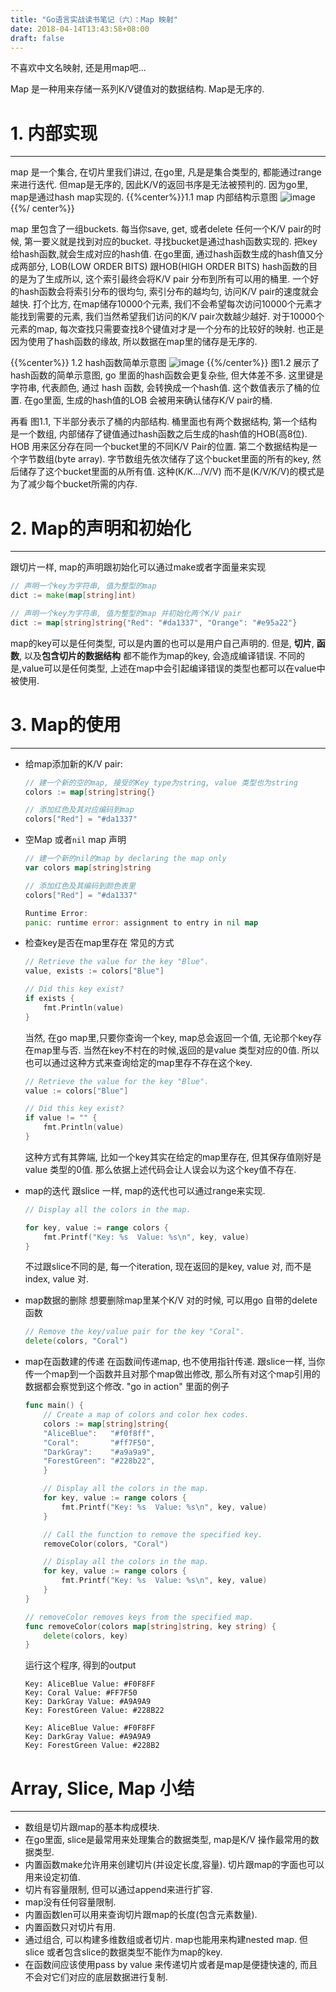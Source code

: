 ```yaml
---
title: "Go语言实战读书笔记（六）：Map 映射"
date: 2018-04-14T13:43:58+08:00
draft: false
---
```


不喜欢中文名映射, 还是用map吧...

Map 是一种用来存储一系列K/V键值对的数据结构. Map是无序的.

# 1. 内部实现

---

map 是一个集合, 在切片里我们讲过, 在go里, 凡是是集合类型的, 都能通过range 来进行迭代.
但map是无序的, 因此K/V的返回书序是无法被预判的. 因为go里, map是通过hash map实现的.
{{%center%}}1.1 map 内部结构示意图
![image](https://user-images.githubusercontent.com/1768412/38764958-b1c8a2a0-3feb-11e8-827c-1bb159ef2982.png)
{{%/ center%}}

map 里包含了一组buckets. 每当你save, get, 或者delete 任何一个K/V pair的时候, 第一要义就是找到对应的bucket.
寻找bucket是通过hash函数实现的. 把key给hash函数,就会生成对应的hash值. 在go里面, 通过hash函数生成的hash值又分成两部分, LOB(LOW ORDER BITS) 跟HOB(HIGH ORDER BITS)
hash函数的目的是为了生成所以, 这个索引最终会将K/V pair 分布到所有可以用的桶里. 一个好的hash函数会将索引分布的很均匀, 索引分布的越均匀, 访问K/V pair的速度就会越快. 打个比方, 在map储存10000个元素, 我们不会希望每次访问10000个元素才能找到需要的元素, 我们当然希望我们访问的K/V pair次数越少越好. 对于10000个元素的map, 每次查找只需要查找8个键值对才是一个分布的比较好的映射. 也正是因为使用了hash函数的缘故, 所以数据在map里的储存是无序的.

{{%center%}} 1.2 hash函数简单示意图
![image](https://user-images.githubusercontent.com/1768412/38764958-b1c8a2a0-3feb-11e8-827c-1bb159ef2982.png)
{{%/center%}}
图1.2 展示了hash函数的简单示意图, go 里面的hash函数会更复杂些, 但大体差不多. 这里键是字符串, 代表颜色, 通过 hash 函数, 会转换成一个hash值. 这个数值表示了桶的位置. 在go里面, 生成的hash值的LOB 会被用来确认储存K/V pair的桶.

再看 图1.1, 下半部分表示了桶的内部结构. 桶里面也有两个数据结构, 第一个结构是一个数组, 内部储存了键值通过hash函数之后生成的hash值的HOB(高8位). HOB 用来区分存在同一个bucket里的不同K/V Pair的位置.
第二个数据结构是一个字节数组(byte array). 字节数组先依次储存了这个bucket里面的所有的key, 然后储存了这个bucket里面的从所有值. 这种(K/K.../V/V) 而不是(K/V/K/V)的模式是为了减少每个bucket所需的内存.

# 2. Map的声明和初始化

---

跟切片一样, map的声明跟初始化可以通过make或者字面量来实现
```go
// 声明一个key为字符串, 值为整型的map
dict := make(map[string]int)

// 声明一个key为字符串, 值为整型的map 并初始化两个K/V pair
dict := map[string]string{"Red": "#da1337", "Orange": "#e95a22"}
```

map的key可以是任何类型, 可以是内置的也可以是用户自己声明的. 但是, **切片**, **函数**, 以及**包含切片的数据结构** 都不能作为map的key, 会造成编译错误.
不同的是,value可以是任何类型, 上述在map中会引起编译错误的类型也都可以在value中被使用.

# 3. Map的使用

---

* 给map添加新的K/V pair:
    ```go
    // 建一个新的空的map, 接受的Key type为string, value 类型也为string 
    colors := map[string]string{}

    // 添加红色及其对应编码到map
    colors["Red"] = "#da1337"
    ```
* 空Map 或者`nil` map 声明
    ```go
    // 建一个新的nil的map by declaring the map only
    var colors map[string]string

    // 添加红色及其编码到颜色表里
    colors["Red"] = "#da1337"

    Runtime Error:
    panic: runtime error: assignment to entry in nil map
    ```
* 检查key是否在map里存在
    常见的方式
    ```go
    // Retrieve the value for the key "Blue".
    value, exists := colors["Blue"]

    // Did this key exist?
    if exists {
        fmt.Println(value)
    }
    ```
    当然, 在go map里,只要你查询一个key, map总会返回一个值, 无论那个key存在map里与否. 当然在key不村在的时候,返回的是value 类型对应的0值. 所以也可以通过这种方式来查询给定的map里存不存在这个key.
    ```go
    // Retrieve the value for the key "Blue".
    value := colors["Blue"]

    // Did this key exist?
    if value != "" {
        fmt.Println(value)
    }
    ```
    这种方式有其弊端, 比如一个key其实在给定的map里存在, 但其保存值刚好是value 类型的0值. 那么依据上述代码会让人误会以为这个key值不存在.

* map的迭代
    跟slice 一样, map的迭代也可以通过range来实现.
    ```go
    // Display all the colors in the map.

    for key, value := range colors {
        fmt.Printf("Key: %s  Value: %s\n", key, value)
    }
    ```
    不过跟slice不同的是, 每一个iteration, 现在返回的是key, value 对, 而不是index, value 对.

* map数据的删除
    想要删除map里某个K/V 对的时候, 可以用go 自带的delete函数
    ```go
    // Remove the key/value pair for the key "Coral".
    delete(colors, "Coral")
    ```
* map在函数建的传递
    在函数间传递map, 也不使用指针传递. 跟slice一样, 当你传一个map到一个函数并且对那个map做出修改, 那么所有对这个map引用的数据都会察觉到这个修改.
    "go in action" 里面的例子
    ```go
    func main() {
        // Create a map of colors and color hex codes.
        colors := map[string]string{
        "AliceBlue":   "#f0f8ff",
        "Coral":       "#ff7F50",
        "DarkGray":    "#a9a9a9",
        "ForestGreen": "#228b22",
        }

        // Display all the colors in the map.
        for key, value := range colors {
            fmt.Printf("Key: %s  Value: %s\n", key, value)
        }

        // Call the function to remove the specified key.
        removeColor(colors, "Coral")

        // Display all the colors in the map.
        for key, value := range colors {
            fmt.Printf("Key: %s  Value: %s\n", key, value)
        }
    }

    // removeColor removes keys from the specified map.
    func removeColor(colors map[string]string, key string) {
        delete(colors, key)
    }
    ```

    运行这个程序, 得到的output
    ```shell
    Key: AliceBlue Value: #F0F8FF
    Key: Coral Value: #FF7F50
    Key: DarkGray Value: #A9A9A9
    Key: ForestGreen Value: #228B22

    Key: AliceBlue Value: #F0F8FF
    Key: DarkGray Value: #A9A9A9
    Key: ForestGreen Value: #228B2
    ```

# Array, Slice, Map 小结

---

* 数组是切片跟map的基本构成模块.
* 在go里面, slice是最常用来处理集合的数据类型, map是K/V 操作最常用的数据类型.
* 内置函数make允许用来创建切片(并设定长度,容量). 切片跟map的字面也可以用来设定初值.
* 切片有容量限制, 但可以通过append来进行扩容.
* map没有任何容量限制.
* 内置函数len可以用来查询切片跟map的长度(包含元素数量).
* 内置函数只对切片有用.
* 通过组合, 可以构建多维数组或者切片. map也能用来构建nested map. 但slice 或者包含slice的数据类型不能作为map的key.
* 在函数间应该使用pass by value 来传递切片或者是map是便捷快速的, 而且不会对它们对应的底层数据进行复制.